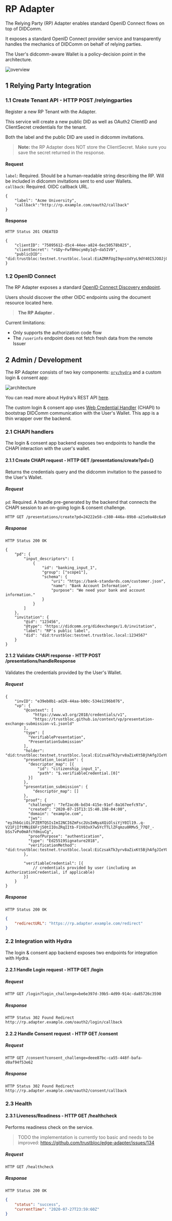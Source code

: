 # RP Adapter

The Relying Party (RP) Adapter enables standard OpenID Connect flows on top of DIDComm.

It exposes a standard OpenID Connect provider service and transparently handles the mechanics of DIDComm on behalf of relying parties.

The User's didcomm-aware Wallet is a policy-decision point in the architecture.

![overview](./rp_adapter_overview.svg)

## 1 Relying Party Integration
### 1.1 Create Tenant API - HTTP POST /relyingparties

Register a new RP Tenant with the Adapter.

This service will create a new public DID as well as OAuth2 ClientID and ClientSecret credentials for the tenant.

Both the label and the public DID are used in didcomm invitations.

> **Note:** the RP Adapter does NOT store the ClientSecret. Make sure you save the secret returned in the response.

#### Request 
`label`: Required. Should be a human-readable string describing the RP. Will be included in didcomm invitations sent to end user Wallets. <br/>
`callback`: Required. OIDC callback URL. <br/>

```
{
    "label": "Acme University",
    "callback":"http://rp.example.com/oauth2/callback"
}
```

#### Response
`HTTP Status 201 CREATED`
```
{
    "clientID": "75095612-d5c4-44ee-a824-6ec50578b825",
    "clientSecret": "rGDy~Fwf8Hocym8y1q5~da5IV9",
    "publicDID": "did:trustbloc:testnet.trustbloc.local:EiAZRRfUgI9qnsUdYyL9dY40I5JOOJjQURgXFQ5HzYjGeQ"
}
```

### 1.2 OpenID Connect

The RP Adapter exposes a standard [OpenID Connect Discovery endpoint](https://openid.net/specs/openid-connect-discovery-1_0.html).

Users should discover the other OIDC endpoints using the document resource located here.

> **The RP Adapter .**

Current limitations:

* Only supports the authorization code flow
* The `/userinfo` endpoint does not fetch fresh data from the remote Issuer


## 2 Admin / Development

The RP Adapter consists of two key components: [`ory/hydra`](https://github.com/ory/hydra) and a custom login & consent app:

![architecture](./rp_adapter_architecture.svg)

You can read more about Hydra's REST API [here](https://www.ory.sh/hydra/docs/reference/api/).

The custom login & consent app uses [Web Credential Handler](https://github.com/digitalbazaar/web-credential-handler) (CHAPI) to bootstrap DIDComm
communication with the User's Wallet. This app is a thin wrapper over the backend.

### 2.1 CHAPI handlers

The login & consent app backend exposes two endpoints to handle the CHAPI interaction with the user's wallet.

#### 2.1.1 Create CHAPI request - HTTP GET /presentations/create?pd={}

Returns the credentials query and the didcomm invitation to the passed to the User's Wallet.

##### Request

`pd`: Required. A handle pre-generated by the backend that connects the CHAPI session to an on-going login & consent challenge.

`HTTP GET /presentations/create?pd=24222e58-c380-446a-89b8-a21e0a48c6a9`

##### Response

`HTTP Status 200 OK`
```
{
    "pd": {
        "input_descriptors": [
            {
                "id": "banking_input_1",
                "group": ["scope1"],
                "schema": {
                    "uri": "https://bank-standards.com/customer.json",
                    "name": "Bank Account Information",
                    "purpose": "We need your bank and account information."
                }
            }
        ]
    },
    "invitation": {
        "@id": "123456",
        "@type": "https://didcomm.org/didexchange/1.0/invitation",
        "label": "RP's public label",
        "did": "did:trustbloc:testnet.trustbloc.local:1234567"
    }
}
```

#### 2.1.2 Validate CHAPI response - HTTP POST /presentations/handleResponse

Validates the credentials provided by the User's Wallet.

##### Request

```jsonc
{
    "invID": "e39eb0b1-ad26-44aa-b00c-534e1196b076",
    "vp": {
        "@context": [
            "https://www.w3.org/2018/credentials/v1",
            "https://trustbloc.github.io/context/vp/presentation-exchange-submission-v1.jsonld"
        ],
        "type": [
          "VerifiablePresentation",
          "PresentationSubmission"
        ],
        "holder": "did:trustbloc:testnet.trustbloc.local:EiCzsakTk3yrv8aZixKt5BjhAfgJIeYQ1XciOcaWeLJTRw",
        "presentation_location": {
          "descriptor_map": [{
              "id": "citizenship_input_1",
              "path": "$.verifiableCredential.[0]"
          }]
        },
        "presentation_submission": {
            "descriptor_map": []
        },
        "proof": {
          "challenge": "7ef2acd6-bd34-415e-91ef-8a167eefc97a",
          "created": "2020-07-15T13:15:40.198-04:00",
          "domain": "example.com",
          "jws": "eyJhbGciOiJFZERTQSIsImI2NCI6ZmFsc2UsImNyaXQiOlsiYjY0Il19..q-V21FjIftMNiE6Frj50tIIOsZRqIItb-F1V03xX7w5YcTTLlZFqmzu0RMv5_77Q7_-bSs7vPo0mAfcYdmiuCg",
          "proofPurpose": "authentication",
          "type": "Ed25519Signature2018",
          "verificationMethod": "did:trustbloc:testnet.trustbloc.local:EiCzsakTk3yrv8aZixKt5BjhAfgJIeYQ1XciOcaWeLJTRw#kBWT2LoutCVdOo6nv1vW"
        },

        "verifiableCredential": [{
            // credentials provided by user (including an AuthorizationCredential, if applicable)
        }]
    }
}
```

##### Response

`HTTP Status 200 OK`
```json
{
    "redirectURL": "https://rp.adapter.example.com/redirect"
}
```

### 2.2 Integration with Hydra

The login & consent app backend exposes two endpoints for integration with Hydra.

#### 2.2.1 Handle Login request - HTTP GET /login

##### Request

`HTTP GET /login?login_challenge=be6e397d-39b5-4d99-914c-da85726c3590`

##### Response

`HTTP Status 302 Found Redirect http://rp.adapter.example.com/oauth2/login/callback`

#### 2.2.2 Handle Consent request - HTTP GET /consent

##### Request

`HTTP GET /consent?consent_challenge=deee87bc-ca55-448f-bafa-d0af94f53e62`

##### Response

`HTTP Status 302 Found Redirect http://rp.adapter.example.com/oauth2/consent/callback`

### 2.3 Health

#### 2.3.1 Liveness/Readiness - HTTP GET /healthcheck

Performs readiness check on the service.

> TODO the implementation is currently too basic and needs to be improved: https://github.com/trustbloc/edge-adapter/issues/134

##### Request

`HTTP GET /healthcheck`

##### Response

`HTTP Status 200 OK`

```json
{
    "status": "success",
    "currentTime": "2020-07-27T23:59:60Z"
}
```
